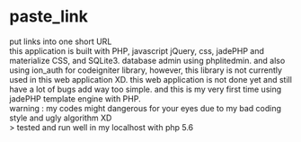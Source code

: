 # paste_link
put links into one short URL
<br>
this application is built with PHP, javascript jQuery, css, jadePHP and materialize CSS, and SQLite3. database admin using phplitedmin. and also using ion_auth for codeigniter library, however, this library is not currently used in this web application XD.
this web application is not done yet and still have a lot of bugs add way too simple.
and this is my very first time using jadePHP template engine with PHP.
<br>
warning : my codes might dangerous for your eyes due to my bad coding style and ugly algorithm XD
<br>>
tested and run well in my localhost with php 5.6
